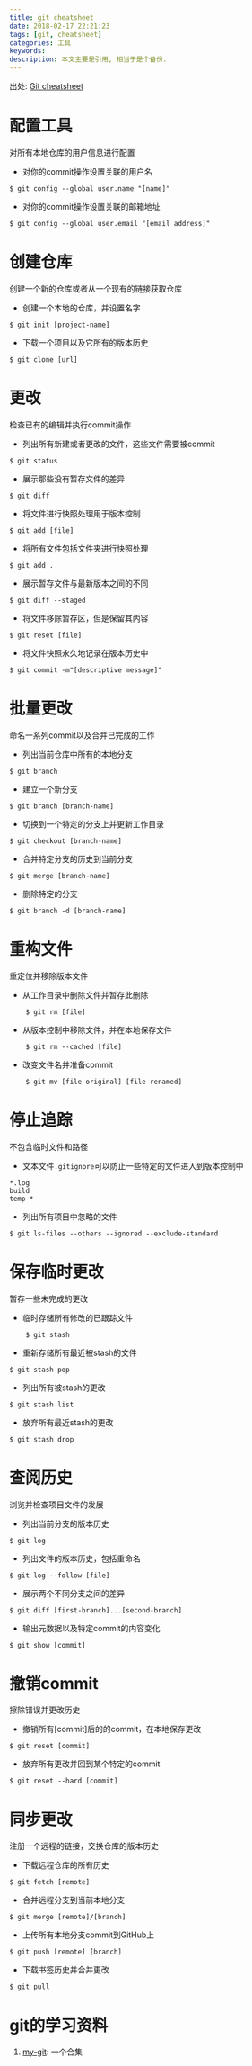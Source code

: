 ```yaml
---
title: git cheatsheet
date: 2018-02-17 22:21:23
tags: [git, cheatsheet]
categories: 工具
keywords:
description: 本文主要是引用, 相当于是个备份.
---
```



出处: [Git cheatsheet](https://services.github.com/on-demand/downloads/zh_CN/github-git-cheat-sheet/)

# 配置工具
对所有本地仓库的用户信息进行配置  

* 对你的commit操作设置关联的用户名  
```
$ git config --global user.name "[name]" 
```

* 对你的commit操作设置关联的邮箱地址  
```
$ git config --global user.email "[email address]"
```


# 创建仓库  
创建一个新的仓库或者从一个现有的链接获取仓库

* 创建一个本地的仓库，并设置名字  
```
$ git init [project-name]
```

* 下载一个项目以及它所有的版本历史  
```
$ git clone [url]
```


# 更改
检查已有的编辑并执行commit操作

* 列出所有新建或者更改的文件，这些文件需要被commit  
```
$ git status
```

* 展示那些没有暂存文件的差异  
```
$ git diff
```

* 将文件进行快照处理用于版本控制  
```
$ git add [file]
```

* 将所有文件包括文件夹进行快照处理
```
$ git add .
```

* 展示暂存文件与最新版本之间的不同  
```
$ git diff --staged
```


* 将文件移除暂存区，但是保留其内容  
```
$ git reset [file]
```


* 将文件快照永久地记录在版本历史中  
```
$ git commit -m"[descriptive message]"
```



# 批量更改
命名一系列commit以及合并已完成的工作

* 列出当前仓库中所有的本地分支  
```
$ git branch
```


* 建立一个新分支  
```
$ git branch [branch-name]
```


* 切换到一个特定的分支上并更新工作目录  
```
$ git checkout [branch-name]
```


* 合并特定分支的历史到当前分支  
```
$ git merge [branch-name]
```


* 删除特定的分支  
```
$ git branch -d [branch-name]
```


# 重构文件
重定位并移除版本文件

* 从工作目录中删除文件并暂存此删除  
```
	$ git rm [file]
```


* 从版本控制中移除文件，并在本地保存文件  
```
	$ git rm --cached [file]
```


* 改变文件名并准备commit  
```
	$ git mv [file-original] [file-renamed]
```


# 停止追踪
不包含临时文件和路径

* 文本文件`.gitignore`可以防止一些特定的文件进入到版本控制中  
```
*.log  
build  
temp-*
```

* 列出所有项目中忽略的文件  
```
$ git ls-files --others --ignored --exclude-standard
```






# 保存临时更改
暂存一些未完成的更改



* 临时存储所有修改的已跟踪文件  
```
	$ git stash
```


* 重新存储所有最近被stash的文件  
```
$ git stash pop
```


* 列出所有被stash的更改  
```
$ git stash list
```


* 放弃所有最近stash的更改  
```
$ git stash drop
```



# 查阅历史
浏览并检查项目文件的发展



* 列出当前分支的版本历史  
```
$ git log
```


* 列出文件的版本历史，包括重命名  
```
$ git log --follow [file]
```


* 展示两个不同分支之间的差异  
```
$ git diff [first-branch]...[second-branch]
```


* 输出元数据以及特定commit的内容变化  
```
$ git show [commit]
```


# 撤销commit
擦除错误并更改历史



* 撤销所有[commit]后的的commit，在本地保存更改  
```
$ git reset [commit]
```


* 放弃所有更改并回到某个特定的commit  
```
$ git reset --hard [commit]
```



# 同步更改
注册一个远程的链接，交换仓库的版本历史



* 下载远程仓库的所有历史  
```
$ git fetch [remote]
```

 
* 合并远程分支到当前本地分支  
```
$ git merge [remote]/[branch]
```


* 上传所有本地分支commit到GitHub上  
```
$ git push [remote] [branch]
```


* 下载书签历史并合并更改  
```
$ git pull
```


# git的学习资料
1. [my-git](https://github.com/zzhi191/my-git): 一个合集
